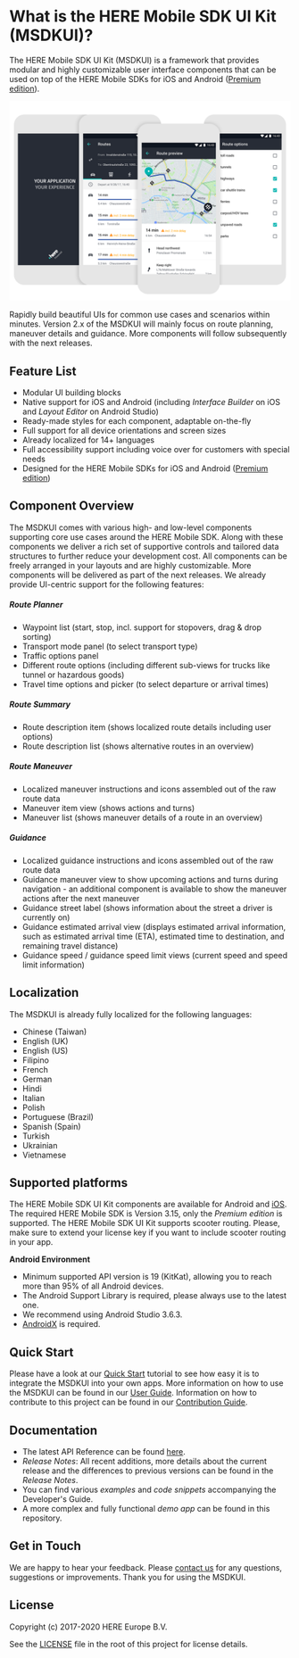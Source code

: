 # What is the HERE Mobile SDK UI Kit (MSDKUI)?
The HERE Mobile SDK UI Kit (MSDKUI) is a framework that provides modular and highly customizable user interface components that can be used on top of the HERE Mobile SDKs for iOS and Android ([Premium edition](https://developer.here.com/develop/mobile-sdks)).

![](Documentation/Guides/Images/UIKit_Intro.png)

Rapidly build beautiful UIs for common use cases and scenarios within minutes. Version 2.x of the MSDKUI will mainly focus on route planning, maneuver details and guidance. More components will follow subsequently with the next releases.

## Feature List
- Modular UI building blocks
- Native support for iOS and Android (including _Interface Builder_ on iOS and _Layout Editor_ on Android Studio)
- Ready-made styles for each component, adaptable on-the-fly
- Full support for all device orientations and screen sizes
- Already localized for 14+ languages
- Full accessibility support including voice over for customers with special needs
- Designed for the HERE Mobile SDKs for iOS and Android ([Premium edition](https://developer.here.com/develop/mobile-sdks))

## Component Overview
The MSDKUI comes with various high- and low-level components supporting core use cases around the HERE Mobile SDK. Along with these components we deliver a rich set of supportive controls and tailored data structures to further reduce your development cost. All components can be freely arranged in your layouts and are highly customizable. More components will be delivered as part of the next releases. We already provide UI-centric support for the following features:

##### Route Planner
- Waypoint list (start,  stop, incl. support for stopovers, drag & drop sorting)
- Transport mode panel (to select transport type)
- Traffic options panel
- Different route options (including different sub-views for trucks like tunnel or hazardous goods)
- Travel time options and picker (to select departure or arrival times)

##### Route Summary
- Route description item (shows localized route details including user options)
- Route description list (shows alternative routes in an overview)

##### Route Maneuver
- Localized maneuver instructions and icons assembled out of the raw route data
- Maneuver item view (shows actions and turns)
- Maneuver list (shows maneuver details of a route in an overview)

##### Guidance
- Localized guidance instructions and icons assembled out of the raw route data
- Guidance maneuver view to show upcoming actions and turns during navigation - an additional component is available to show the maneuver actions after the next maneuver
- Guidance street label (shows information about the street a driver is currently on)
- Guidance estimated arrival view (displays estimated arrival information, such as estimated arrival time (ETA), estimated time to destination, and remaining travel distance)
- Guidance speed / guidance speed limit views (current speed and speed limit information)

## Localization
The MSDKUI is already fully localized for the following languages:

- Chinese (Taiwan)
- English (UK)
- English (US)
- Filipino
- French
- German
- Hindi
- Italian
- Polish
- Portuguese (Brazil)
- Spanish (Spain)
- Turkish
- Ukrainian
- Vietnamese

## Supported platforms
The HERE Mobile SDK UI Kit components are available for Android and [iOS](https://github.com/heremaps/msdkui-ios). The required HERE Mobile SDK is Version 3.15, only the _Premium edition_ is supported. The HERE Mobile SDK UI Kit supports scooter routing. Please, make sure to extend your license key if you want to include scooter routing in your app.

**Android Environment**
- Minimum supported API version is 19 (KitKat), allowing you to reach more than 95% of all Android devices.
- The Android Support Library is required, please always use to the latest one.
- We recommend using Android Studio 3.6.3.
- [AndroidX](https://developer.android.com/jetpack/androidx) is required.

## Quick Start
Please have a look at our [Quick Start](Documentation/Guides/QuickStart.md) tutorial to see how easy it is to integrate the MSDKUI into your own apps. More information on how to use the MSDKUI can be found in our [User Guide](Documentation/Guides/UserGuide.md). Information on how to contribute to this project can be found in our [Contribution Guide](Documentation/Guides/ContributionGuide.md).

## Documentation
- The latest API Reference can be found [here](https://heremaps.github.io/msdkui-android/).
- _Release Notes_: All recent additions, more details about the current release and the differences to previous versions can be found in the _Release Notes_.
- You can find various _examples_ and _code snippets_ accompanying the Developer's Guide.
- A more complex and fully functional _demo app_ can be found in this repository.

## Get in Touch
We are happy to hear your feedback. Please [contact us](https://developer.here.com/contact-us) for any questions, suggestions or improvements. Thank you for using the MSDKUI.

## License
Copyright (c) 2017-2020 HERE Europe B.V.

See the [LICENSE](LICENSE) file in the root of this project for license details.
